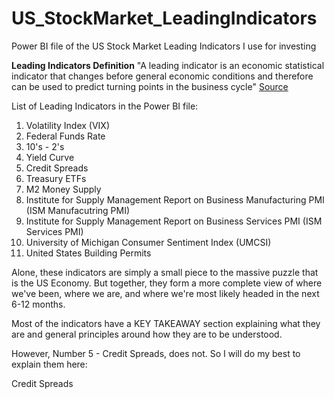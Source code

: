 # US_StockMarket_LeadingIndicators
Power BI file of the US Stock Market Leading Indicators I use for investing

**Leading Indicators Definition**
"A leading indicator is an economic statistical indicator that changes before general economic conditions and therefore can be used to predict turning points in the business cycle" [Source](https://ec.europa.eu/eurostat/statistics-explained/index.php?title=Glossary:Leading_indicator#:~:text=A%20leading%20indicator%20is%20an,points%20in%20the%20business%20cycle.)


List of Leading Indicators in the Power BI file:
1. Volatility Index (VIX)
2. Federal Funds Rate
3. 10's - 2's
4. Yield Curve
5. Credit Spreads
6. Treasury ETFs
7. M2 Money Supply
8. Institute for Supply Management Report on Business Manufacturing PMI (ISM Manufacutring PMI)
9. Institute for Supply Management Report on Business Services PMI (ISM Services PMI)
10. University of Michigan Consumer Sentiment Index (UMCSI)
11. United States Building Permits


Alone, these indicators are simply a small piece to the massive puzzle that is the US Economy. But together, they form a more complete view of where we've been, where we are, and where we're most likely headed in the next 6-12 months.

Most of the indicators have a KEY TAKEAWAY section explaining what they are and general principles around how they are to be understood.

However, Number 5 - Credit Spreads, does not. So I will do my best to explain them here:

Credit Spreads
